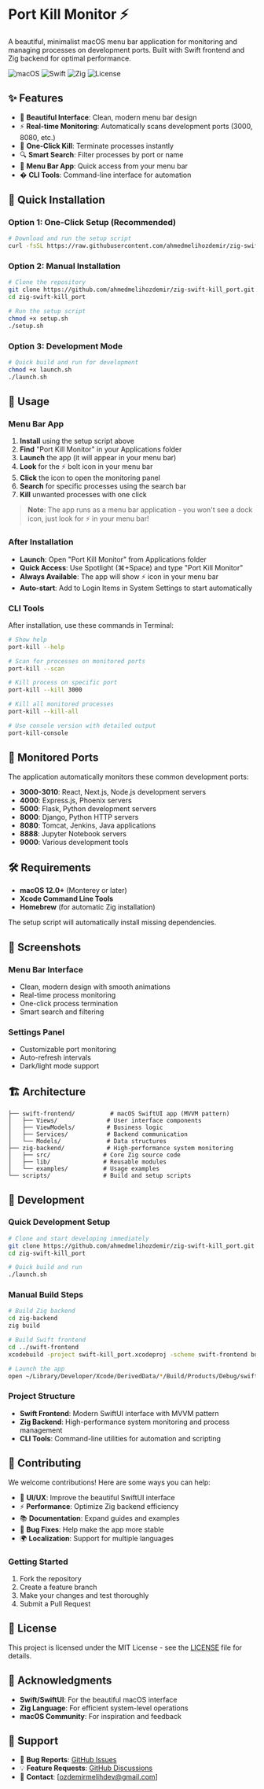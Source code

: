 # Port Kill Monitor ⚡

A beautiful, minimalist macOS menu bar application for monitoring and managing processes on development ports. Built with Swift frontend and Zig backend for optimal performance.

![macOS](https://img.shields.io/badge/macOS-12.0+-blue) ![Swift](https://img.shields.io/badge/Swift-5.5+-orange) ![Zig](https://img.shields.io/badge/Zig-0.15+-green) ![License](https://img.shields.io/badge/License-MIT-green)

## ✨ Features

- 🎨 **Beautiful Interface**: Clean, modern menu bar design
- ⚡ **Real-time Monitoring**: Automatically scans development ports (3000, 8080, etc.)
- 🎯 **One-Click Kill**: Terminate processes instantly
- 🔍 **Smart Search**: Filter processes by port or name
- 📱 **Menu Bar App**: Quick access from your menu bar
- � **CLI Tools**: Command-line interface for automation

## 🚀 Quick Installation

### Option 1: One-Click Setup (Recommended)

```bash
# Download and run the setup script
curl -fsSL https://raw.githubusercontent.com/ahmedmelihozdemir/zig-swift-kill_port/main/setup.sh | bash
```

### Option 2: Manual Installation

```bash
# Clone the repository
git clone https://github.com/ahmedmelihozdemir/zig-swift-kill_port.git
cd zig-swift-kill_port

# Run the setup script
chmod +x setup.sh
./setup.sh
```

### Option 3: Development Mode

```bash
# Quick build and run for development
chmod +x launch.sh
./launch.sh
```

## 📱 Usage

### Menu Bar App
1. **Install** using the setup script above
2. **Find** "Port Kill Monitor" in your Applications folder
3. **Launch** the app (it will appear in your menu bar)
4. **Look** for the ⚡ bolt icon in your menu bar  
5. **Click** the icon to open the monitoring panel
6. **Search** for specific processes using the search bar
7. **Kill** unwanted processes with one click

> **Note**: The app runs as a menu bar application - you won't see a dock icon, just look for ⚡ in your menu bar!

### After Installation
- **Launch**: Open "Port Kill Monitor" from Applications folder
- **Quick Access**: Use Spotlight (⌘+Space) and type "Port Kill Monitor"
- **Always Available**: The app will show ⚡ icon in your menu bar
- **Auto-start**: Add to Login Items in System Settings to start automatically

### CLI Tools
After installation, use these commands in Terminal:

```bash
# Show help
port-kill --help

# Scan for processes on monitored ports
port-kill --scan

# Kill process on specific port
port-kill --kill 3000

# Kill all monitored processes  
port-kill --kill-all

# Use console version with detailed output
port-kill-console
```

## 🔧 Monitored Ports

The application automatically monitors these common development ports:

- **3000-3010**: React, Next.js, Node.js development servers
- **4000**: Express.js, Phoenix servers
- **5000**: Flask, Python development servers  
- **8000**: Django, Python HTTP servers
- **8080**: Tomcat, Jenkins, Java applications
- **8888**: Jupyter Notebook servers
- **9000**: Various development tools

## 🛠️ Requirements

- **macOS 12.0+** (Monterey or later)
- **Xcode Command Line Tools**
- **Homebrew** (for automatic Zig installation)

The setup script will automatically install missing dependencies.

## 🎨 Screenshots

### Menu Bar Interface
- Clean, modern design with smooth animations
- Real-time process monitoring  
- One-click process termination
- Smart search and filtering

### Settings Panel
- Customizable port monitoring
- Auto-refresh intervals
- Dark/light mode support

## 🏗️ Architecture

```
├── swift-frontend/          # macOS SwiftUI app (MVVM pattern)
│   ├── Views/              # User interface components
│   ├── ViewModels/         # Business logic
│   ├── Services/           # Backend communication
│   └── Models/             # Data structures
├── zig-backend/            # High-performance system monitoring
│   ├── src/               # Core Zig source code
│   ├── lib/               # Reusable modules
│   └── examples/          # Usage examples
└── scripts/               # Build and setup scripts
```
## 🔧 Development

### Quick Development Setup

```bash
# Clone and start developing immediately
git clone https://github.com/ahmedmelihozdemir/zig-swift-kill_port.git
cd zig-swift-kill_port

# Quick build and run
./launch.sh
```

### Manual Build Steps

```bash
# Build Zig backend
cd zig-backend
zig build

# Build Swift frontend  
cd ../swift-frontend
xcodebuild -project swift-kill_port.xcodeproj -scheme swift-frontend build

# Launch the app
open ~/Library/Developer/Xcode/DerivedData/*/Build/Products/Debug/swift-kill_port.app
```

### Project Structure

- **Swift Frontend**: Modern SwiftUI interface with MVVM pattern
- **Zig Backend**: High-performance system monitoring and process management  
- **CLI Tools**: Command-line utilities for automation and scripting

## 🤝 Contributing

We welcome contributions! Here are some ways you can help:

- 🎨 **UI/UX**: Improve the beautiful SwiftUI interface
- ⚡ **Performance**: Optimize Zig backend efficiency  
- 📚 **Documentation**: Expand guides and examples
- 🐛 **Bug Fixes**: Help make the app more stable
- 🌍 **Localization**: Support for multiple languages

### Getting Started
1. Fork the repository
2. Create a feature branch
3. Make your changes and test thoroughly
4. Submit a Pull Request

## 📄 License

This project is licensed under the MIT License - see the [LICENSE](LICENSE) file for details.

## 🙏 Acknowledgments

- **Swift/SwiftUI**: For the beautiful macOS interface
- **Zig Language**: For efficient system-level operations  
- **macOS Community**: For inspiration and feedback

## 💬 Support

- 🐛 **Bug Reports**: [GitHub Issues](https://github.com/ahmedmelihozdemir/zig-swift-kill_port/issues)
- 💡 **Feature Requests**: [GitHub Discussions](https://github.com/ahmedmelihozdemir/zig-swift-kill_port/discussions)
- 📧 **Contact**: [ozdemirmelihdev@gmail.com]

